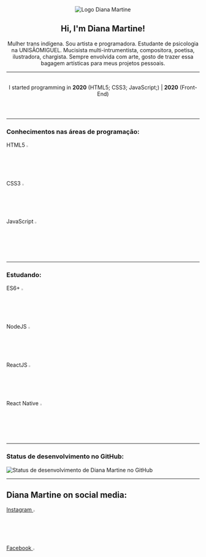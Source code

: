 <!DOCTYPE html>
<html lang="pt-br">

<head>
    <meta charset="UTF-8">
    <meta name="viewport" content="width=device-width, initial-scale=1.0">
    <link rel="stylesheet" href="style.css">
</head>

<body>
    <header id="cabeçalho">
        <figure>
            <img src="https://instagram.frec35-1.fna.fbcdn.net/v/t51.2885-19/s320x320/120042451_716977828891580_574059807481641478_n.jpg?_nc_ht=instagram.frec35-1.fna.fbcdn.net&_nc_ohc=PJ-6qvR_w54AX_5v4L-&tp=1&oh=a46fc24a710ee8dc4ee3884e7f4948d5&oe=5FF41802"
                alt="Logo Diana Martine">
        </figure>
        <h2>Hi, I'm Diana Martine!</h2>
        <p>Mulher trans indígena. Sou artista e programadora. Estudante de psicologia na UNISÃOMIGUEL. Mucisista
            multi-intrumentista, compositora, poetisa, ilustradora, chargista. Sempre envolvida com arte, gosto de
            trazer essa bagagem artísticas para meus projetos pessoais.
            <hr>
            <br>
            I started programming in <strong>2020</strong> (HTML5; CSS3; JavaScript;) | <strong>2020</strong>
            (Front-End)
            <br>
        </p>
    </header>
    <hr>
    <section id="status">
        <h3><strong>Conhecimentos nas áreas de programação:</strong></h3>
        <p>
            HTML5 <img id="html5" src="https://cdn.iconscout.com/icon/free/png-512/html5-19-722707.png"
                alt="Logo do HTML5" width="2.3%">
            <br>
            CSS3 <img src="https://cdn.iconscout.com/icon/free/png-512/css-131-722685.png" alt="Logo da CSS3"
                width="2.3%">
            <br>
            JavaScript <img src="https://cdn.pixabay.com/photo/2015/04/23/17/41/javascript-736400_960_720.png"
                alt="Logo de JavaScript" width="2.3%">
        </p>
        <hr>
        <h3><strong>Estudando:</strong>
        </h3>
        <p>
            ES6+ <img src="https://xesque.rocketseat.dev/platform/1566444881250.png" alt="Logo da ES6+" width="2.3%">
            <br>
            NodeJS <img src="https://xesque.rocketseat.dev/platform/1564681946529.svg" alt="Logo do NodeJS"
                width="2.3%">
            <br>
            ReactJS <img src="https://xesque.rocketseat.dev/platform/1564682281422.svg" alt="Logo do ReactJS"
                width="2.3%">
            <br>
            React Native <img src="https://xesque.rocketseat.dev/platform/1564682425906.svg" alt="Logo do React Native"
                width="2.3%">
        </p>
        <hr>
        <h3><strong>Status de desenvolvimento no GitHub:</strong></h3>
            <img src="https://github-readme-stats.vercel.app/api?username=dianamartine&show_icons=true&theme=radical"
                alt="Status de desenvolvimento de Diana Martine no GitHub">
    </section>
    <hr>
    <section>
        <h2>Diana Martine on social media:</h2>
        <div id="redes">
            <a href="https://www.instagram.com/diana_martine__/" target="_blank">Instagram <img
                    src="https://upload.wikimedia.org/wikipedia/commons/5/58/Instagram-Icon.png" alt="Logo do Instagram"
                    width="2.3%"></a>
            <br>
            <a href="https://www.facebook.com/pmartinediana/" target="_blank">Facebook <img
                    src="https://cdn.iconscout.com/icon/free/png-512/facebook-262-721949.png" alt="Logo do Facebook"
                    width="2.3%"></a>
        </div>
    </section>
</body>

</html>
